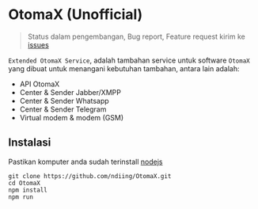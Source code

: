 # OtomaX (Unofficial)

> Status dalam pengembangan, Bug report, Feature request kirim ke [issues](https://github.com/ndiing/OtomaX/issues/new/choose)

`Extended OtomaX Service`, adalah tambahan service untuk software `OtomaX` yang dibuat untuk menangani kebutuhan tambahan, antara lain adalah:

- API OtomaX
- Center & Sender Jabber/XMPP
- Center & Sender Whatsapp
- Center & Sender Telegram
- Virtual modem & modem (GSM)

## Instalasi

Pastikan komputer anda sudah terinstall [nodejs](https://nodejs.org/en/download/)

```
git clone https://github.com/ndiing/OtomaX.git
cd OtomaX
npm install
npm run
```

